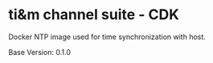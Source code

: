 # ti&m channel suite - CDK

Docker NTP image used for time synchronization with host.

Base Version: 0.1.0